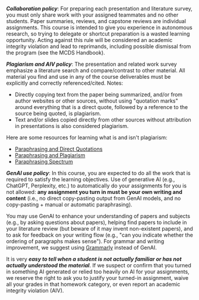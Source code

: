 ***Collaboration policy***: For preparing each presentation and literature survey, you must only share work with your assigned teammates and no other students. Paper summaries, reviews, and capstone reviews are individual assignments. This course is intended to give you experience in autonomous research, so trying to delegate or shortcut preparation is a wasted learning opportunity. Acting against this rule will be considered an academic integrity violation and lead to reprimands, including possible dismissal from the program (see the MCDS Handbook).

***Plagiarism and AIV policy***: The presentation and related work survey emphasize a literature search and compare/contrast to other material. All material you find and use in any of the course deliverables must be explicitly and correctly referenced/cited. Notes:

- Directly copying text from the paper being summarized, and/or from author websites or other sources, without using "quotation marks" around everything that is a direct quote, followed by a reference to the source being quoted, is plagiarism. 
- Text and/or slides copied directly from other sources without attribution in presentations is also considered plagiarism.

Here are some resources for learning what is and isn't plagiarism: 

- [Paraphrasing and Direct Quotations](https://www.cmu.edu/student-success/other-resources/handouts/comm-supp-pdfs/direct-quotations-using-source-material.pdf)
- [Paraphrasing and Plagiarism](https://www.cmu.edu/student-success/other-resources/handouts/comm-supp-pdfs/paraphrasing-and-plagarism.pdf)
- [Paraphrasing Spectrum](https://www.cmu.edu/student-success/other-resources/handouts/comm-supp-pdfs/paraphrasing-spectrum.pdf)

***GenAI use policy***: In this course, you are expected to do all the work that is required to satisfy the learning objectives. Use of generative AI (e.g., ChatGPT, Perplexity, etc.) to automatically do your assignments for you is not allowed: **any assignment you turn in must be your own writing and content** (i.e., no direct copy-pasting output from GenAI models, and no copy-pasting + manual or automatic paraphrasing). 

You may use GenAI to enhance your understanding of papers and subjects (e.g., by asking questions about papers), helping find papers to include in your literature review (but beware of it may invent non-existent papers), and to ask for feedback on your writing flow (e.g., "can you indicate whether the ordering of paragraphs makes sense"). For grammar and writing improvement, we suggest using [Grammarly](https://www.grammarly.com/) instead of GenAI.

It is very ***easy to tell when a student is not actually familiar or has not actually understood the material***. If we suspect or confirm that you turned in something AI generated or relied too heavily on AI for your assignments, we reserve the right to ask you to justify your turned-in assignment, waive all your grades in that homework category, or even report an academic integrity violation (AIV).